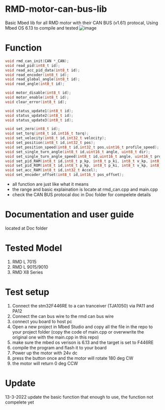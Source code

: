 # RMD-motor-can-bus-lib
Basic Mbed lib for all RMD motor with their CAN BUS (v1.61) protocal, Using Mbed OS 6.13 to compile and tested
![image](https://user-images.githubusercontent.com/45313904/167299222-0d6b70af-4132-4fcf-a85d-0a89c95d0efe.png)


# Function 
```cpp
void rmd_can_init(CAN *_CAN);
void read_pid(int8_t id);
void read_acc_pid_data(int8_t id);
void read_encoder(int8_t id);
void read_global_angle(int8_t id);
void read_angle(int8_t id);

void motor_disable(int8_t id);
void motor_enable(int8_t id);
void clear_error(int8_t id);

void status_update1(int8_t id);
void status_update2(int8_t id);
void status_update3(int8_t id);

void set_zero(int8_t id);
void set_torq(int8_t id,int16_t torq);
void set_velocity(int8_t id,int32_t velocity);
void set_position(int8_t id,int32_t pos);
void set_position_speed(int8_t id,int32_t pos,uint16_t profile_speed);
void set_single_turn_angle(int8_t id,uint16_t angle, uint8_t dir);
void set_single_turn_angle_speed(int8_t id,uint16_t angle, uint16_t profile_speed, uint8_t dir);
void set_pid_RAM(int8_t id,int8_t p_kp, int8_t p_ki, int8_t v_kp, int8_t v_ki, int8_t i_kp, int8_t i_ki);
void set_pid_ROM(int8_t id,int8_t p_kp, int8_t p_ki, int8_t v_kp, int8_t v_ki, int8_t i_kp, int8_t i_ki);
void set_acc_RAM(int8_t id,int32_t Accel);
void set_encoder_offset(int8_t id,int16_t pos_offset);
```
* all function are just like what it means
* the range and basic explaination is locate at rmd_can.cpp and main.cpp
* check the CAN BUS protocal doc in Doc folder for compelete details

# Documentation and user guide 
located at Doc folder

# Tested Model 
1. RMD L 7015 
2. RMD L 9015/9010
3. RMD X8 Series
 
# Test setup 
1. Connect the stm32F446RE to a can tranceiver (TJA1050) via PA11 and PA12
2. Connect the can bus wire to the rmd can bus wire
3. connect you board to host pc
4. Open a new project in Mbed Studio and copy all the file in the repo to your project folder (copy the code of main.cpp or overwwrite the original one with the main.cpp in this repo) 
5. make sure the mbed os verison is 6.13 and the target is set to F446RE
6. compile the program and flash it to your board   
7. Power up the motor with 24v dc 
8. press the button once and the motor will rotate 180 deg CW 
9. the motor will return 0 deg CCW

# Update 
13-3-2022 update the basic function that enough to use, the function not compelete yet
